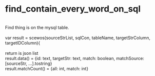 # find_contain_every_word_on_sql
<body>
<br>
Find thing is on the mysql table.<br>
<br>
var result = scewos(sourceStrList, sqlCon, tableName, targetStrColumn, targetIDColumn){<br>
<br>
return is json list <br>
result.data() = {id: text, targetStr: text, match: boolean, matchSource: [sourceStr, ...].tostring}<br>
result.matchCount() = {all: int, match: int}<br>
</body>


